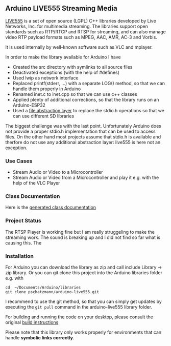## Arduino LIVE555 Streaming Media 

[LIVE555](http://www.live555.com/) is a set of open source (LGPL) C++ libraries developed by Live Networks, Inc. for multimedia streaming. The libraries support open standards such as RTP/RTCP and RTSP for streaming, and can also manage video RTP payload formats such as MPEG, AAC, AMR, AC-3 and Vorbis.

It is used internally by well-known software such as VLC and mplayer.

In order to make the library available for Arduino I have 

- Created the src directory with symlinks to all source files
- Deactivated exceptions (with the help of #defines)
- Used lwip as network interface
- Replaced printf(stderr, ...) with a separate LOG() method, so that we can handle them properly in Arduino
- Renamed inet.c to inet.cpp so that we can use c++ classes
- Applied plenty of additional corrections, so that the library runs on an Arduino-ESP32 
- Used a [file abstraction layer](https://pschatzmann.github.io/live555/html/class_abstract_file.html#details) to replace the stdio.h operations so that we can use different SD libraries

The biggest challenge was with the last point. Unfortunately Arduino does not provide a proper stdio.h implementation that can be used to access files. On the other hand most projects assume that stdio.h is available and therfore do not use any additional abstraction layer: live555 is here not an exception.

### Use Cases

- Stream Audio or Video to a Microcontroller
- Stream Audio or Video from a Microcontroller and play it e.g. with the help of the VLC Player

### Class Documentation

Here is the [generated class documentation](https://pschatzmann.github.io/arduino-live555/html/classes.html)

### Project Status

The RTSP Player is working fine but I am really struggeling to make the streaming work. The sound is breaking up and I did not find so far what is causing this. The 

### Installation

For Arduino you can download the library as zip and call include Library -> zip library. Or you can git clone this project into the Arduino libraries folder e.g. with

```
cd  ~/Documents/Arduino/libraries
git clone pschatzmann/arduino-live555.git
```

I recommend to use the git method, so that you can simply get updates by executing the ```git pull``` command in the arduino-live555 library folder.

For building and running the code on your desktop, please consult the original [build instructions](https://github.com/pschatzmann/arduino-live555/blob/master/BUILD.md)

Please note that this library only works properly for environments that can handle __symbolic links correctly__. 